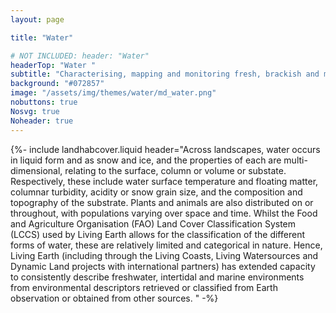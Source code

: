 ```yaml
---
layout: page

title: "Water"

# NOT INCLUDED: header: "Water"
headerTop: "Water "
subtitle: "Characterising, mapping and monitoring fresh, brackish and marine environments. " 
background: "#072857"
image: "/assets/img/themes/water/md_water.png"
nobuttons: true
Nosvg: true
Noheader: true
---
```


{%-
include landhabcover.liquid
header="Across landscapes, water occurs in liquid form and as snow and ice, and the properties of each are multi-dimensional, relating to the surface, column or volume or substate.  Respectively, these include water surface temperature and floating matter, columnar turbidity, acidity or snow grain size, and the composition and topography of the substrate. Plants and animals are also distributed on or throughout, with populations varying over space and time. Whilst the Food and Agriculture Organisation (FAO) Land Cover Classification System (LCCS) used by Living Earth allows for the classification of the different forms of water, these are relatively limited and categorical in nature.  Hence, Living Earth (including through the Living Coasts, Living Watersources and Dynamic Land projects with international partners) has extended capacity to consistently describe freshwater, intertidal and marine environments from environmental descriptors retrieved or classified from Earth observation or obtained from other sources.
"
-%}
